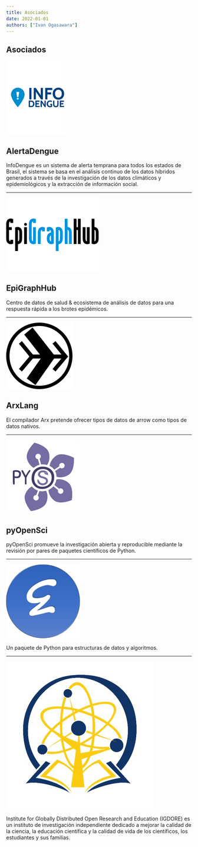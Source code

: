 ```yaml
---
title: Asociados
date: 2022-01-01
authors: ["Ivan Ogasawara"]
---
```


<h2>Asociados</h2>

<div class="row">
  <div class="col-4 text-center">
    <a href="https://info.dengue.mat.br/">
      <img src="/images/partners/info-dengue.png" />
    </a>
  </div>
  <div class="col-8">
    <h2>AlertaDengue</h2>
    <p>InfoDengue es un sistema de alerta temprana para
      todos los estados de Brasil, el sistema se basa en el análisis
      continuo
      de los datos híbridos generados a través de la investigación de los
      datos climáticos y epidemiológicos y la extracción de información
      social.</p>
    <p>
      <a href="https://github.com/AlertaDengue/AlertaDengue"><i
          class="fa fa-brands fa-github-square position-static text-dark"></i></a>
    </p>
  </div>
</div>
<hr />
<div class="row">
  <div class="col-4 text-center">
    <a href="https://epigraphhub.org/">
      <img src="/images/partners/epigraphhub.png" />
    </a>
  </div>
  <div class="col-8">
    <h2>EpiGraphHub</h2>
    <p>Centro de datos de salud &amp; ecosistema de análisis
      de datos para una respuesta rápida a los brotes epidémicos.</p>
    <p>
      <a href="https://github.com/thegraphnetwork/EpiGraphHub">
        <i
          class="fa fa-brands fa-github-square position-static text-dark"></i>
      </a>
    </p>
  </div>
</div>
<hr />

<div class="row">
  <div class="col-4 text-center">
    <a href="https://arxlang.org/">
      <img src="/images/partners/arx.png">
    </a>
  </div>
  <div class="col-8">
    <h2>ArxLang</h2>
    <p>
      El compilador Arx pretende ofrecer tipos de datos de
      arrow como tipos de datos nativos.
    </p>
    <p>
      <a href="https://github.com/arxlang/arx"><i
          class="fa fa-brands fa-github-square position-static text-dark"></i></a>
    </p>
  </div>
</div>
<hr />

<div class="row">
  <div class="col-4 text-center">
    <a href="https://www.pyopensci.org/">
      <img src="/images/partners/pyopensci.png" class="mt-1">
    </a>
  </div>
  <div class="col-8">
    <h2>pyOpenSci</h2>
    <p>
      pyOpenSci promueve la investigación abierta y
      reproducible mediante la revisión por pares de paquetes científicos de
      Python.
    </p>
    <p>
      <a href="https://github.com/pyOpenSci/software-review">
        <i
          class="fa fa-brands fa-github-square position-static text-dark"></i>
      </a>
      <a href="https://twitter.com/pyopensci"><i
          class="fa fa-brands fa-twitter-square"></i>
      </a>
    </p>
  </div>
</div>
<hr />

<div class="row">
  <div class="col-4 text-center">
    <a href=https://pydatastructs.readthedocs.io/en/stable
      style="text-decoration: None; ">
      <img src="/images/partners/pydatastructs.png" class="mt-1">
    </a>
  </div>
  <div class="col-8">
    <p>
      Un paquete de Python para estructuras de datos y algoritmos.
    </p>
    <p><a href="https://github.com/codezonediitj/pydatastructs"><i
          class="fa fa-brands fa-github-square position-static text-dark"></i></a>
    </p>
  </div>
</div>
<hr />

<div class="row">
  <div class="col-4 text-center">
    <a href="https://igdore.org">
      <img src="/images/partners/IGDORE-logo.png" class="mt-1">
    </a>
  </div>
  <div class="col-8">
    <p>
      Institute for Globally Distributed Open Research and Education
      (IGDORE) es un instituto de investigación independiente dedicado a
      mejorar la calidad de la ciencia, la educación científica y la calidad
      de vida de los científicos, los estudiantes y sus familias.
    </p>
    <p><a href="https://twitter.com/IGDOREinstitute"><i
          class="fa fa-brands fa-twitter-square position-static"></i></a>
    </p>
  </div>
</div>
